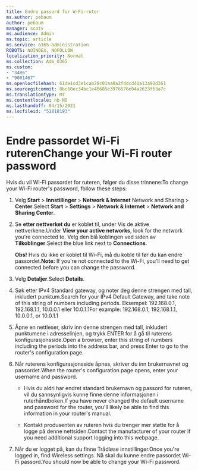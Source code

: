 ```yaml
---
title: Endre passord for W-Fi-ruter
ms.author: pebaum
author: pebaum
manager: scotv
ms.audience: Admin
ms.topic: article
ms.service: o365-administration
ROBOTS: NOINDEX, NOFOLLOW
localization_priority: Normal
ms.collection: Adm_O365
ms.custom:
- "3486"
- "9001467"
ms.openlocfilehash: 61de1cd3e1cab28c01aa0a2fddcd41a13a92d361
ms.sourcegitcommit: 8bc60ec34bc1e40685e3976576e04a2623f63a7c
ms.translationtype: MT
ms.contentlocale: nb-NO
ms.lasthandoff: 04/15/2021
ms.locfileid: "51818193"
---
```

# <a name="change-your-wi-fi-router-password"></a><span data-ttu-id="63fc3-102">Endre passordet Wi-Fi ruteren</span><span class="sxs-lookup"><span data-stu-id="63fc3-102">Change your Wi-Fi router password</span></span>

<span data-ttu-id="63fc3-103">Hvis du vil Wi-Fi passordet for ruteren, følger du disse trinnene:</span><span class="sxs-lookup"><span data-stu-id="63fc3-103">To change your Wi-Fi router's password, follow these steps:</span></span>

1. <span data-ttu-id="63fc3-104">Velg **Start**  >  **Innstillinger**  >  **Network & Internet** Network and Sharing  >  **Center**.</span><span class="sxs-lookup"><span data-stu-id="63fc3-104">Select **Start** > **Settings** > **Network & Internet** > **Network and Sharing Center**.</span></span>

2. <span data-ttu-id="63fc3-105">Se **etter nettverket du** er koblet til, under Vis de aktive nettverkene.</span><span class="sxs-lookup"><span data-stu-id="63fc3-105">Under **View your active networks**, look for the network you're connected to.</span></span> <span data-ttu-id="63fc3-106">Velg den blå koblingen ved siden av **Tilkoblinger**.</span><span class="sxs-lookup"><span data-stu-id="63fc3-106">Select the blue link next to **Connections**.</span></span><br>

   <span data-ttu-id="63fc3-107">**Obs!** Hvis du ikke er koblet til Wi-Fi, må du koble til før du kan endre passordet.</span><span class="sxs-lookup"><span data-stu-id="63fc3-107">**Note:** If you're not connected to the Wi-Fi, you'll need to get connected before you can change the password.</span></span>

3. <span data-ttu-id="63fc3-108">Velg **Detaljer**.</span><span class="sxs-lookup"><span data-stu-id="63fc3-108">Select **Details**.</span></span>

4. <span data-ttu-id="63fc3-109">Søk etter IPv4 Standard gateway, og noter deg denne strengen med tall, inkludert punktum.</span><span class="sxs-lookup"><span data-stu-id="63fc3-109">Search for your IPv4 Default Gateway, and take note of this string of numbers including periods.</span></span> <span data-ttu-id="63fc3-110">Eksempel: 192.168.0.1, 192.168.1.1, 10.0.0.1 eller 10.0.1.1</span><span class="sxs-lookup"><span data-stu-id="63fc3-110">For example: 192.168.0.1, 192.168.1.1, 10.0.0.1, or 10.0.1.1</span></span>

5. <span data-ttu-id="63fc3-111">Åpne en nettleser, skriv inn denne strengen med tall, inkludert punktumene i adresselinjen, og trykk ENTER for å gå til ruterens konfigurasjonsside.</span><span class="sxs-lookup"><span data-stu-id="63fc3-111">Open a browser, enter this string of numbers including the periods into the address bar, and press Enter to go to the router's configuration page.</span></span>

6. <span data-ttu-id="63fc3-112">Når ruterens konfigurasjonsside åpnes, skriver du inn brukernavnet og passordet.</span><span class="sxs-lookup"><span data-stu-id="63fc3-112">When the router's configuration page opens, enter your username and password.</span></span><br>
   - <span data-ttu-id="63fc3-113">Hvis du aldri har endret standard brukernavn og passord for ruteren, vil du sannsynligvis kunne finne denne informasjonen i ruterhåndboken.</span><span class="sxs-lookup"><span data-stu-id="63fc3-113">If you have never changed the default username and password for the router, you'll likely be able to find this information in your router's manual.</span></span>

   - <span data-ttu-id="63fc3-114">Kontakt produsenten av ruteren hvis du trenger mer støtte for å logge på denne nettsiden.</span><span class="sxs-lookup"><span data-stu-id="63fc3-114">Contact the manufacturer of your router if you need additional support logging into this webpage.</span></span>

7. <span data-ttu-id="63fc3-115">Når du er logget på, kan du finne Trådløse innstillinger.</span><span class="sxs-lookup"><span data-stu-id="63fc3-115">Once you're logged in, find Wireless settings.</span></span> <span data-ttu-id="63fc3-116">Nå skal du kunne endre passordet Wi-Fi passord.</span><span class="sxs-lookup"><span data-stu-id="63fc3-116">You should now be able to change your Wi-Fi password.</span></span>
